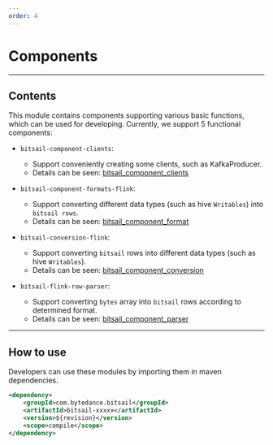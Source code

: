 ```yaml
---
order: 4
---
```



# Components

-----

## Contents

This module contains components supporting various basic functions, which can be used for developing.
Currently, we support 5 functional components:

- `bitsail-component-clients`:
  - Support conveniently creating some clients, such as KafkaProducer.
  - Details can be seen: [bitsail_component_clients](docs/components/clients/introduction.md)



- `bitsail-component-formats-flink`:
  - Support converting different data types (such as hive `Writables`) into `bitsail rows`.
  - Details can be seen: [bitsail_component_format](docs/components/format/introduction.md)


- `bitsail-conversion-flink`:
  - Support converting `bitsail` rows into different data types (such as hive `Writables`).
  - Details can be seen: [bitsail_component_conversion](docs/components/conversion/introduction.md)


- `bitsail-flink-row-parser`:
  - Support converting `bytes` array into `bitsail` rows according to determined format.
  - Details can be seen: [bitsail_component_parser](docs/components/parser/introduction.md)

-----

## How to use

Developers can use these modules by importing them in maven dependencies.

```xml
<dependency>
    <groupId>com.bytedance.bitsail</groupId>
    <artifactId>bitsail-xxxxx</artifactId>
    <version>${revision}</version>
    <scope>compile</scope>
</dependency>
```
